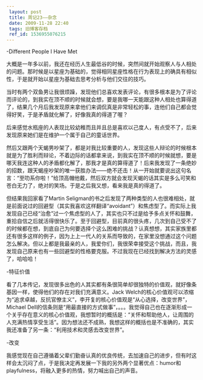 ```yaml
---
 layout: post
 title: 周记23——杂念
 date: 2009-11-28 22:40
 tags: 旧博客存档
 ref_id: 1536955076215
---
```

-Different People I Have Met

大概是一年多以前，我还在经历人生最低谷的时候，突然间就开始观察人与人相处的问题。那时候是以星座为基础的，觉得相同星座性格在行为表现上的确具有相似性，于是就开始以星座为基础去思考分析与他们交往的技巧。

当时有两个双鱼男让我很烦躁，发现他们总喜欢发表评论，有很多根本是为了评论而评论的，到我实在顶不顺的时候就会想，要是我哪一天能跟这种人相处也算得道了，结果几个月后我发现原来拿他们来调侃真是非常轻松的事，连他们自己都会觉得好笑，于是矛盾就化解了，好像我真的得道了喔？

后来感觉水瓶座的人表现比较幼稚而且并且总是喜欢以己度人，有点受不了，后来发现原来她们是在维护一个属于自己的童话世界。

然后又跟两个天蝎男吵架了，都是对我比较重要的人，发现这些人辩论的时候根本就是为了胜利而辩论，不着边际的话都拿来说，到我实在顶不顺的时候就想，要是哪天我连这种人的矛盾都化解了，那我才是真的算得道了！后来我发现了一条绝妙的招数，跟天蝎座吵架的唯一获胜办法——绝不还击！从一开始就要说出这句名言：“至叻系你啦！”给顶高帽他戴，然后双方就会发现天蝎的话其实是多么可笑和苍白无力了，绝对的笑场。于是之后我又想，看来我是真的得道了。

但结果我回家看了Martin
Seligman的书之后发现了两种类型的人也很难相处，就是前面说过的回避型（其实我喜欢这样翻译“avoidant”）和焦虑型了。而实际上我发现自己已经“治愈”过一个焦虑型的人了，其实也只不过是给予多点关怀和鼓舞，重拾自信之后就活得很快乐了。至于回避型，目前真的很头疼，几次到自己受不了的时候都在想，到底自己为何要选择个这么困难的挑战？认真想想，其实家族里都还有很多这样的例子，因为上上一代人的关系而导致的，在家里没想通过这个问题怎么解决。但以上都是我最亲的人，我爱你们，我很荣幸接受这个挑战，而且，我发现自己原来也有一些回避型的性格要克服。不过我现在已经找到解决方法的灵感了，哈哈哈！

-特征价值

看了几本传记，发现很多出色的人其实都有条很简单却很独特的价值观，就好像条基因一样，使得他们的存在对我们充满意义。Jack
Welch的核心价值观可以浓缩为“追求卓越，反抗官僚主义”，李开复的核心价值观是“从心选择，改变世界”，Michael
Dell的信条则是“用最直接的方式做事”，。。。我觉得自己也在逐渐形成一个关乎存在意义的核心价值观，我想暂时的概括是：“关怀和帮助他人，让周围的人充满热情享受生活”。因为想法还不成熟，我想这样的概括也是不准确的，其实我还准备了另一条：“利用技术和灵感去改变世界”。

-改变

我感觉现在自己遵循着父辈们勤奋认真的优良传统，去加速自己的进步，但有时这样会太沉闷了点，于是我决定再发展一下我的另外两个显著优点：humor和playfulness，将融入更多的热情，努力喊出自己的声音。


